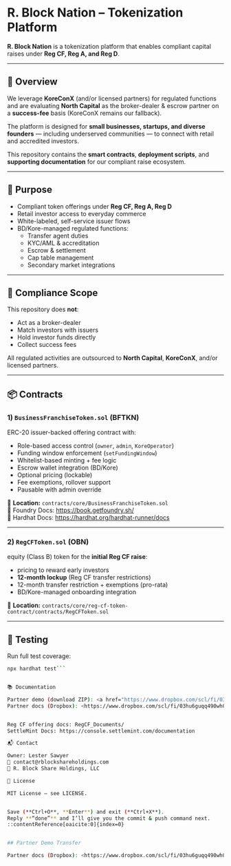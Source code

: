 # R. Block Nation – Tokenization Platform

**R. Block Nation** is a tokenization platform that enables compliant capital raises under **Reg CF, Reg A, and Reg D**.

---

## 📌 Overview

We leverage **KoreConX** (and/or licensed partners) for regulated functions and are evaluating **North Capital** as the broker-dealer & escrow partner on a **success-fee** basis (KoreConX remains our fallback).

The platform is designed for **small businesses, startups, and diverse founders** — including underserved communities — to connect with retail and accredited investors.

This repository contains the **smart contracts**, **deployment scripts**, and **supporting documentation** for our compliant raise ecosystem.

---

## 🎯 Purpose

- Compliant token offerings under **Reg CF, Reg A, Reg D**
- Retail investor access to everyday commerce
- White-labeled, self-service issuer flows
- BD/Kore-managed regulated functions:
  - Transfer agent duties
  - KYC/AML & accreditation
  - Escrow & settlement
  - Cap table management
  - Secondary market integrations

---

## 🔐 Compliance Scope

This repository does **not**:
- Act as a broker-dealer
- Match investors with issuers
- Hold investor funds directly
- Collect success fees

All regulated activities are outsourced to **North Capital**, **KoreConX**, and/or licensed partners.

---

## 📦 Contracts

### 1) `BusinessFranchiseToken.sol` (BFTKN)
ERC-20 issuer-backed offering contract with:
- Role-based access control (`owner`, `admin`, `KoreOperator`)
- Funding window enforcement (`setFundingWindow`)
- Whitelist-based minting + fee logic
- Escrow wallet integration (BD/Kore)
- Optional  pricing (lockable)
- Fee exemptions, rollover support
- Pausable with admin override

📍 **Location:** `contracts/core/BusinessFranchiseToken.sol`  
🔗 Foundry Docs: https://book.getfoundry.sh/  
🔗 Hardhat Docs: https://hardhat.org/hardhat-runner/docs

---

### 2) `RegCFToken.sol` (OBN)
equity (Class B) token for the **initial Reg CF raise**:
-  pricing to reward early investors
- **12-month lockup** (Reg CF transfer restrictions)
- 12-month transfer restriction + exemptions (pro-rata)
- BD/Kore-managed onboarding integration

📍 **Location:** `contracts/core/reg-cf-token-contract/contracts/RegCFToken.sol`

---

## 🧪 Testing

Run full test coverage:
```bash
npx hardhat test``` 


📚 Documentation

Partner demo (download ZIP): <a href="https://www.dropbox.com/scl/fi/03hu6guqq490wh0w0mloy/site-partner.zip?rlkey=uepzezsqr5300tzhjzbeijbfn&dl=1">R. Block Nation – Partner Docs (ZIP)</a>
Partner docs (Dropbox): <https://www.dropbox.com/scl/fi/03hu6guqq490wh0w0mloy/site-partner.zip?rlkey=uepzezsqr5300tzhjzbeijbfn&dl=1>


Reg CF offering docs: RegCF_Documents/
SettleMint Docs: https://console.settlemint.com/documentation

📬 Contact

Owner: Lester Sawyer
📧 contact@rblockshareholdings.com
🏢 R. Block Share Holdings, LLC

📄 License

MIT License — see LICENSE.


Save (**Ctrl+O**, **Enter**) and exit (**Ctrl+X**).  
Reply **“done”** and I’ll give you the commit & push command next.
::contentReference[oaicite:0]{index=0}


## Partner Demo Transfer

Partner docs (Dropbox): <https://www.dropbox.com/scl/fi/03hu6guqq490wh0w0mloy/site-partner.zip?rlkey=uepzezsqr5300tzhjzbeijbfn&dl=1>

